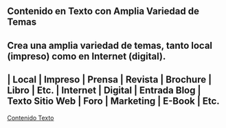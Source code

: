 Contenido en Texto con Amplia Variedad de Temas
---------------
Crea una amplia variedad de temas, tanto local (impreso) como en Internet (digital).
---------------
| Local | Impreso
| Prensa | Revista | Brochure | Libro | Etc.
| Internet | Digital
| Entrada Blog | Texto Sitio Web | Foro | Marketing | E-Book | Etc.
---------------
[Contenido Texto](https://bit.ly/40wV1Kl)
